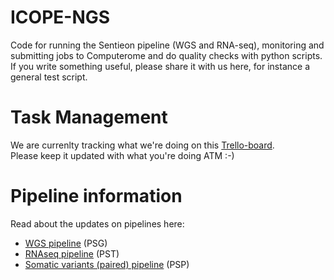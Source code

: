 # ICOPE-NGS

Code for running the Sentieon pipeline (WGS and RNA-seq), monitoring and submitting jobs to Computerome and do quality checks with python scripts. 
If you write something useful, please share it with us here, for instance a general test script.  

### 
# Task Management
We are currenlty tracking what we're doing on this [Trello-board](https://trello.com/b/oEowGRCr/ngs-from-raw-data-to-db).  
Please keep it updated with what you're doing ATM :-) 


###
# Pipeline information 
Read about the updates on pipelines here: 
- [WGS pipeline](code/pipeline/all_pipelines/WGS_release_notes.md) (PSG) 
- [RNAseq pipeline](code/pipeline/all_pipelines/RNAseq_release_notes.md) (PST) 
- [Somatic variants (paired) pipeline](code/pipeline/all_pipelines/paired_release_notes.md) (PSP) 

